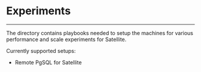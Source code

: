 # Experiments
---
The directory contains playbooks needed to setup the machines for various performance and scale experiments
for Satellite.

Currently supported setups:
- Remote PgSQL for Satellite
